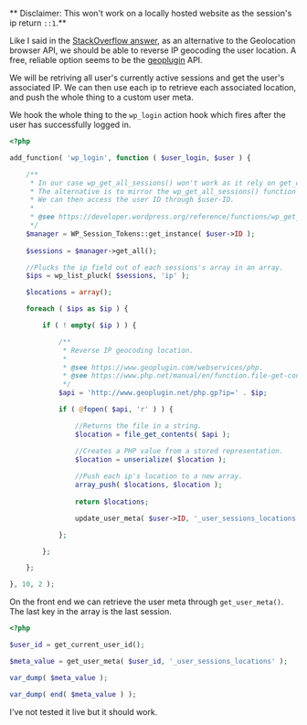 ** Disclaimer: This won't work on a locally hosted website as the session's ip return `::1`.**

Like I said in the [StackOverflow answer](https://stackoverflow.com/a/73935713/3645650), as an alternative to the Geolocation browser API, we should be able to reverse IP geocoding the user location. A free, reliable option seems to be the [geoplugin](https://www.geoplugin.com/) API.

We will be retriving all user's currently active sessions and get the user's associated IP. We can then use each ip to retrieve each associated location, and push the whole thing to a custom user meta.

We hook the whole thing to the `wp_login` action hook which fires after the user has successfully logged in.

```php
<?php

add_function( 'wp_login', function ( $user_login, $user ) {

    /**
     * In our case wp_get_all_sessions() won't work as it rely on get_current_user_id(), and at that point in time get_current_user_id() is not yet "accessible".
     * The alternative is to mirror the wp_get_all_sessions() function and use the second parameter from the wp_login hook which let us retrieve the WP_User object of the logged-in user.
     * We can then access the user ID through $user-ID.
     * 
     * @see https://developer.wordpress.org/reference/functions/wp_get_all_sessions/.
     */
    $manager = WP_Session_Tokens::get_instance( $user->ID );
    
    $sessions = $manager->get_all();

    //Plucks the ip field out of each sessions's array in an array.
    $ips = wp_list_pluck( $sessions, 'ip' );

    $locations = array();

    foreach ( $ips as $ip ) {

        if ( ! empty( $ip ) ) {

            /**
             * Reverse IP geocoding location.
             * 
             * @see https://www.geoplugin.com/webservices/php.
             * @see https://www.php.net/manual/en/function.file-get-contents.php.
             */
            $api = 'http://www.geoplugin.net/php.gp?ip=' . $ip;

            if ( @fopen( $api, 'r' ) ) {

                //Returns the file in a string.
                $location = file_get_contents( $api );

                //Creates a PHP value from a stored representation.
                $location = unserialize( $location );
    
                //Push each ip's location to a new array.
                array_push( $locations, $location );
    
                return $locations;

                update_user_meta( $user->ID, '_user_sessions_locations', $locations );

            };

        };

    };

}, 10, 2 );
```

On the front end we can retrieve the user meta through `get_user_meta()`. The last key in the array is the last session.

```php
<?php

$user_id = get_current_user_id();

$meta_value = get_user_meta( $user_id, '_user_sessions_locations' );

var_dump( $meta_value );

var_dump( end( $meta_value ) );
```

I've not tested it live but it should work.

